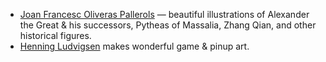 - [Joan Francesc Oliveras Pallerols](https://jfoliveras.artstation.com/albums/911283) — beautiful illustrations of Alexander the Great & his successors, Pytheas of Massalia, Zhang Qian, and other historical figures. 
- [Henning Ludvigsen](https://www.henningludvigsen.com/) makes wonderful game & pinup art. 